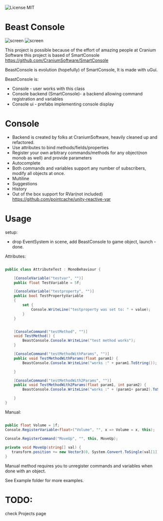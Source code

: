 
![License MIT](https://img.shields.io/badge/license-MIT-green.svg)

# Beast Console

![screen](https://kek.gg/i/3zZFVr.png)
![screen](https://kek.gg/i/7K8kgq.gif)


This project is possible because of the effort of amazing people at Cranium Software
this project is based of SmartConsole https://github.com/CraniumSoftware/SmartConsole

BeastConsole is evolution (hopefully) of SmartConsole,
It is made with uGui.

BeastConsole is:
  * Console - user works with this class
  * Console backend (SmartConsole)- a backend allowing command registration and variables
  * Console ui - prefabs implementing console display

# Console
* Backend is created by folks at CraniumSoftware, heavily cleaned up and refactored.
* Use attributes to bind methods/fields/properties 
* Register your own arbitrary commands/methods for any object(non monob as well) and provide parameters
* Autocomplete
* Both commands and variables support any number of subscribers, modify all objects at once.
* Multiline
* Suggestions
* History
* Out of the box support for RVar(not included)  https://github.com/pointcache/unity-reactive-var

# Usage

setup:
 * drop EventSystem in scene, add BeastConsole to game object, launch - done.
 
Attributes:

```csharp

public class AttributeTest : MonoBehaviour {

    [ConsoleVariable("testvar", "")]
    public float TestVariable = 5f;

    [ConsoleVariable("testproperty", "")]
    public bool TestPropertyVariable
    {
        set {
            Console.WriteLine("testproperty was set to: " + value);
        }
    }


    [ConsoleCommand("testMethod", "")]
	void TestMethod() {
        BeastConsole.Console.WriteLine("test method works");
    }

    [ConsoleCommand("testMethodWithParams", "")]
    public void TestMethodWithParams(float param1) {
        BeastConsole.Console.WriteLine("works :" + param1.ToString());

    }

    [ConsoleCommand("testMethodWith2Params", "")]
    public void TestMethodWith2Params(float param1, int param2) {
        BeastConsole.Console.WriteLine("works :" + (param1+ param2).ToString());

    }
}


```

Manual:

```csharp

public float Volume = 1f;
Console.RegisterVariable<float>("Volume", "", x => Volume = x, this);

Console.RegisterCommand("MoveUp", "", this, MoveUp);
   
private void MoveUp(string[] val) {
   transform.position += new Vector3(0, System.Convert.ToSingle(val[1]) , 0);
}

```
Manual method requires you to unregister commands and variables when done with an object.

See Example folder for more examples.




# TODO:
 check Projects page
